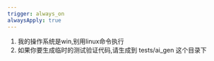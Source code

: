 ```yaml
---
trigger: always_on
alwaysApply: true
---
```


1. 我的操作系统是win,别用linux命令执行
2. 如果你要生成临时的测试验证代码,请生成到 tests/ai_gen 这个目录下